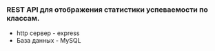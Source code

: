 ### REST API для отображения статистики успеваемости по классам.

- http сервер - express
- База данных - MySQL
